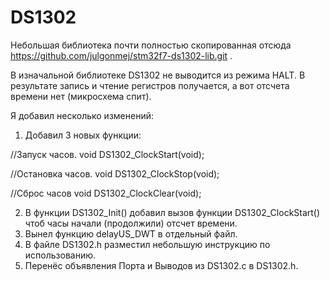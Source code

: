 # DS1302
Небольшая библиотека почти полностью скопированная отсюда https://github.com/julgonmej/stm32f7-ds1302-lib.git .

В изначальной библиотеке DS1302 не выводится из режима HALT. В результате запись и чтение регистров получается, а вот отсчета времени нет (микросхема спит).

Я добавил несколько изменений:
1. Добавил 3 новых функции:

//Запуск часов.
void DS1302_ClockStart(void);

//Остановка часов.
void DS1302_ClockStop(void);

//Сброс часов
void DS1302_ClockClear(void);

2. В функции DS1302_Init() добавил вызов функции DS1302_ClockStart() чтоб часы начали (продолжили) отсчет времени.
3. Вынел функцию delayUS_DWT в отдельный файл.
4. В файле DS1302.h разместил небольшую инструкцию по использованию.
5. Перенёс объявления Порта и Выводов из DS1302.c в DS1302.h.
